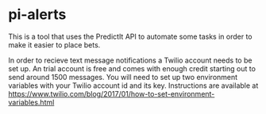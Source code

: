 # pi-alerts
This is a tool that uses the PredictIt API to automate some
tasks in order to make it easier to place bets.

In order to recieve text message notifications a Twilio account
needs to be set up. An trial account is free and comes with enough
credit starting out to send around 1500 messages. You will need to set up 
two environment variables with your Twilio account id and its key. 
Instructions are available at https://www.twilio.com/blog/2017/01/how-to-set-environment-variables.html